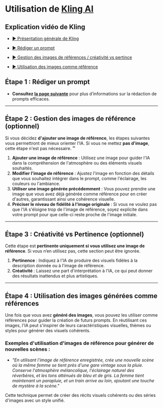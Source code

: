 <style>.md-footer{display:none;}</style>
<style>.md-Headher{display:none;}</style>

# Utilisation de [Kling AI](https://klingai.com/)

## Explication vidéo de Kling

* [▶️ Présentation générale de Kling](https://uqam-my.sharepoint.com/:v:/g/personal/lavoie-pilote_francoise_uqam_ca/EV5Ic0c8k6VHhlbi7GwxzYkBWkdsxvcztGvHLh0RQxymSQ?nav=eyJyZWZlcnJhbEluZm8iOnsicmVmZXJyYWxBcHAiOiJPbmVEcml2ZUZvckJ1c2luZXNzIiwicmVmZXJyYWxBcHBQbGF0Zm9ybSI6IldlYiIsInJlZmVycmFsTW9kZSI6InZpZXciLCJyZWZlcnJhbFZpZXciOiJNeUZpbGVzTGlua0NvcHkifX0&e=gogPiv)  <br>    
* [▶️ Rédiger un prompt](https://uqam-my.sharepoint.com/:v:/g/personal/lavoie-pilote_francoise_uqam_ca/EUvnBbs6zzRBlNVJxRSGRmoBYe7v159c2Kbz--Rstez_0w?nav=eyJyZWZlcnJhbEluZm8iOnsicmVmZXJyYWxBcHAiOiJPbmVEcml2ZUZvckJ1c2luZXNzIiwicmVmZXJyYWxBcHBQbGF0Zm9ybSI6IldlYiIsInJlZmVycmFsTW9kZSI6InZpZXciLCJyZWZlcnJhbFZpZXciOiJNeUZpbGVzTGlua0NvcHkifX0&e=bfZuUo)  <br>    
* [▶️ Gestion des images de références / créativité vs pertince](https://uqam-my.sharepoint.com/:v:/g/personal/lavoie-pilote_francoise_uqam_ca/EcsgD28ZWIdHntlxFD9BsckBrkWSKmkGkRO5UcWUqUhnbg?nav=eyJyZWZlcnJhbEluZm8iOnsicmVmZXJyYWxBcHAiOiJPbmVEcml2ZUZvckJ1c2luZXNzIiwicmVmZXJyYWxBcHBQbGF0Zm9ybSI6IldlYiIsInJlZmVycmFsTW9kZSI6InZpZXciLCJyZWZlcnJhbFZpZXciOiJNeUZpbGVzTGlua0NvcHkifX0&e=dj39Wq)  <br>    

* [▶️ Utilisation des images comme référence](https://uqam-my.sharepoint.com/:v:/g/personal/lavoie-pilote_francoise_uqam_ca/EV402VaTN_tHnpaBpyW_zggBoXW8oguQ-EKFi0d54eEIUA?nav=eyJyZWZlcnJhbEluZm8iOnsicmVmZXJyYWxBcHAiOiJPbmVEcml2ZUZvckJ1c2luZXNzIiwicmVmZXJyYWxBcHBQbGF0Zm9ybSI6IldlYiIsInJlZmVycmFsTW9kZSI6InZpZXciLCJyZWZlcnJhbFZpZXciOiJNeUZpbGVzTGlua0NvcHkifX0&e=g93qgE)  <br>    

## Étape 1 : Rédiger un prompt
- **Consultez [la page suivante](prompt.md)** pour plus d’informations sur la rédaction de prompts efficaces.
---

## Étape 2 : Gestion des images de référence (optionnel)

Si vous décidez **d'ajouter une image de référence**, les étapes suivantes vous permettront de mieux orienter l'IA. Si vous ne mettez **pas d'image**, cette étape n'est pas nécessaire.
˚˚
1. **Ajouter une image de référence** : Utilisez une image pour guider l'IA dans la compréhension de l'atmosphère ou des éléments visuels souhaités.
2. **Modifier l'image de référence** : Ajustez l'image en fonction des détails que vous souhaitez intégrer dans le prompt, comme l'éclairage, les couleurs ou l'ambiance.
3. **Utiliser une image générée précédemment** : Vous pouvez prendre une image que vous avez déjà générée comme référence pour en créer d'autres, garantissant ainsi une cohérence visuelle.
4. **Préciser le niveau de fidélité à l'image originale** : Si vous ne voulez pas que l'IA s'éloigne trop de l'image de référence, soyez explicite dans votre prompt pour que celle-ci reste proche de l'image initiale.


---

## Étape 3 : Créativité vs Pertinence (optionnel)

Cette étape est **pertinente uniquement si vous utilisez une image de référence**. Si vous n’en utilisez pas, cette section peut être ignorée.

1. **Pertinence** : Indiquez à l'IA de produire des visuels fidèles à la description donnée ou à l'image de référence.
2. **Créativité** : Laissez une part d'interprétation à l'IA, ce qui peut donner des résultats inattendus et plus artistiques.



---

## Étape 4 : Utilisation des images générées comme références

Une fois que vous avez **généré des images**, vous pouvez les utiliser comme références pour guider la création de futurs prompts. En réutilisant ces images, l'IA peut s'inspirer de leurs caractéristiques visuelles, thèmes ou styles pour générer des visuels cohérents.



### Exemples d'utilisation d'images de référence pour générer de nouvelles scènes :

- *"En utilisant l'image de référence enregistrée, crée une nouvelle scène où la même femme se tient près d'une gare vintage sous la pluie. Conserve l'atmosphère mélancolique, l'éclairage naturel des réverbères, et les tons atténués de bleu et de gris. La femme tient maintenant un parapluie, et un train arrive au loin, ajoutant une touche de mystère à la scène."*

Cette technique permet de créer des récits visuels cohérents ou des séries d'images avec un style unifié.



